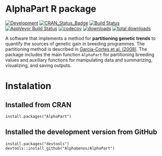 # AlphaPart R package

[![Development](https://img.shields.io/badge/development-active-blue.svg)](https://img.shields.io/badge/development-active-blue.svg)
[![CRAN_Status_Badge](http://www.r-pkg.org/badges/version/AlphaPart)](https://cran.r-project.org/package=AlphaPart)
[![Build Status](https://travis-ci.com/AlphaGenes/AlphaPart.svg?branch=main)](https://travis-ci.com/github/AlphaGenes/AlphaPart/builds/222967145)
[![AppVeyor Build
Status](https://ci.appveyor.com/api/projects/status/9gjgy9ff2i15fa4q?svg=true)](https://ci.appveyor.com/project/Prof-ThiagoOliveira/alphapart)
[![codecov](https://codecov.io/gh/AlphaGenes/AlphaPart/branch/main/graph/badge.svg?token=WS7YGNSOVL)](https://codecov.io/gh/AlphaGenes/AlphaPart)
[![downloads](https://cranlogs.r-pkg.org/badges/AlphaPart)](https://cranlogs.r-pkg.org/badges/AlphaPart)
[![total downloads](https://cranlogs.r-pkg.org/badges/grand-total/AlphaPart)](https://cranlogs.r-pkg.org/badges/grand-total/AlphaPart)

A software that implements a method for **partitioning genetic trends** to quantify the sources of genetic gain in breeding programmes. The partitioning method is described in [Garcia-Cortes et al. (2008)](https://doi.org/10.1017/S175173110800205X). The package includes the main function `AlphaPart` for partitioning breeding values and auxiliary functions for manipulating data and summarizing, visualizing, and saving outputs.

# Instalation

## Installed from CRAN

```
install.packages("AlphaPart")
```

## Installed the development version from GitHub

```
install.packages("devtools")
devtools::install_github("AlphaGenes/AlphaPart")
```

